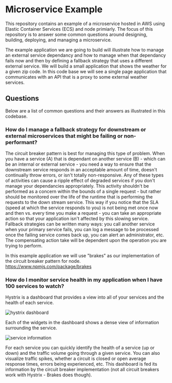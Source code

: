 # Microservice Example
This repository contains an example of a microservice hosted in AWS using Elastic Container Services (ECS) and node primiarly.  The focus of this repository is to answer some common questions around designing, building, deploying, and managing a microservice.

The example application we are going to build will illustrate how to manage an external service dependancy and how to manage when that dependancy fails now and then by defining a fallback strategy that uses a different external service.  We will build a small application that shows the weather for a given zip code.  In this code base we will see a single page application that communicates with an API that is a proxy to some external weather services.

## Questions

Below are a list of common questions and their answers as illustrated in this codebase.

### How do I manage a fallback strategy for downstream or external microservices that might be failing or non-performant? 

The circuit breaker pattern is best for managing this type of problem.  When you have a service (A) that is dependant on another service (B) - which can be an internal or external service - you need a way to ensure that the downstream service responds in an acceptable amount of time, doesn't continually throw errors, or isn't totally non-responsive.  Any of these types of activities can cause a ripple effect of degraded services if you don't manage your dependancies appropriately.  This activity shouldn't be performed as a concern within the bounds of a single request - but rather should be monitored over the life of the runtime that is performing the requests to the down stream service.  This way if you notice that the SLA (speed at which the service responds to you) is not being met once now and then vs. every time you make a request - you can take an appropriate action so that your application isn't affected by this slowing service.  Fallback strategies can be written many ways: you call another service when your primary service fails, you can log a message to be processed once the failing service comes back up, you can alert an administrator, etc.  The compensating action take will be dependent upon the operation you are trying to perform.

In this example application we will use "brakes" as our implementation of the circuit breaker pattern for node.  https://www.npmjs.com/package/brakes

### How do I monitor service health in my application when I have 100 services to watch?

Hystrix is a dashboard that provides a view into all of your services and the health of each service.

![hystrix dashboard](https://i.ytimg.com/vi/zWM7oAbVL4g/maxresdefault.jpg "hystrix dashboard")

Each of the widgets in the dashboard shows a dense view of information surrounding the service.

![service information](http://3.bp.blogspot.com/-SC4iuKO8l4o/UMOTss3b4TI/AAAAAAAAAdY/w2-_vX0Vqwg/s1600/dashboard-annoted-circuit-640.png "service information")

For each service you can quickly identify the health of a service (up or down) and the traffic volume going through a given service.  You can also visualize traffic spikes, whether a circuit is closed or open average response times, errors being experienced, etc.  This dashboard is fed its information by the circuit breaker implementation (not all circuit breakers work with Hystrix - Brakes does though).

